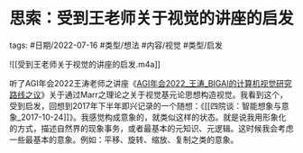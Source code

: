 思索：受到王老师关于视觉的讲座的启发
====


tags: #日期/2022-07-16 #类型/想法 #内容/视觉 #类型/启发 


![[受到王老师关于视觉的讲座的启发.m4a]]

听了AGI年会2022王涛老师之讲座《[AGI年会2022_王涛_BIGAI的计算机视觉研究路线之议](file:///Users/ethan/Documents/CoreFiles/ReadingsFile/人工智能/通用人工智能/AGI直播讲座/AGI年会2022/AGI年会2022_王涛_BIGAI的计算机视觉研究路线之议.pdf)》关于通过Marr之理论之关于视觉基元论思想构造视觉。我看到这个，受到启发，回想到2017年下半年即兴记录的一个随想：《[[四院谈：智能想象与意象_2017-10-24]]》。我感觉构成意象的，就类似这样的状态。就是说我用形象化的方式，描述自然界的现象事务，或者最基本的元知识、元逻辑。这时候我会考虑一些最基本的意象。例如：平移、旋转、缩放、复制之类的意象。




